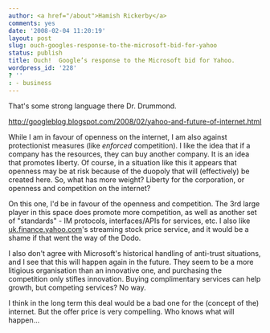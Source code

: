 ```yaml
---
author: <a href="/about">Hamish Rickerby</a>
comments: yes
date: '2008-02-04 11:20:19'
layout: post
slug: ouch-googles-response-to-the-microsoft-bid-for-yahoo
status: publish
title: Ouch!  Google’s response to the Microsoft bid for Yahoo.
wordpress_id: '228'
? ''
: - business
---
```


That's some strong language there Dr. Drummond.

<a title="http://googleblog.blogspot.com/2008/02/yahoo-and-future-of-internet.html" href="http://googleblog.blogspot.com/2008/02/yahoo-and-future-of-internet.html" target="_blank"> http://googleblog.blogspot.com/2008/02/yahoo-and-future-of-internet.html</a>

While I am in favour of openness on the internet, I am also against protectionist measures (like <em>enforced</em> competition).  I like the idea that if a company has the resources, they can buy another company.  It is an idea that promotes liberty.  Of course, in a situation like this it appears that openness may be at risk because of the duopoly that will (effectively) be created here.  So, what has more weight?  Liberty for the corporation, or openness and competition on the internet?

On this one, I'd be in favour of the openness and competition.  The 3rd large player in this space does promote more competition, as well as another set of "standards" - IM protocols, interfaces/APIs for services, etc.  I also like <a title="uk.finance.yahoo.com" href="http://hamishrickerby.com/" target="_blank">uk.finance.yahoo.com</a>'s streaming stock price service, and it would be a shame if that went the way of the Dodo.

I also don't agree with Microsoft's historical handling of anti-trust situations, and I see that this will happen again in the future.  They seem to be a more litigious organisation than an innovative one, and purchasing the competition only stifles innovation.  Buying complimentary services can help growth, but competing services?  No way.

I think in the long term this deal would be a bad one for the (concept of the)  internet.  But the offer price is very compelling.  Who knows what will happen...